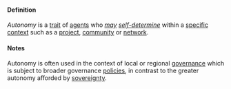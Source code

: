 #### Definition

*Autonomy* is a [trait](https://github.com/gcassel/Modular-Organization-Terminology/blob/master/terms/trait.md) of [agents](https://github.com/gcassel/Modular-Organization-Terminology/blob/master/terms/agent.md) who *[may](https://github.com/gcassel/Modular-Organization-Terminology/blob/master/terms/may.md) [self-determine](https://github.com/gcassel/Modular-Organization-Terminology/blob/master/terms/self-determine.md)* within a [specific](https://github.com/gcassel/Modular-Organization-Terminology/blob/master/terms/specific.md) [context](https://github.com/gcassel/Modular-Organization-Terminology/blob/master/terms/context.md) such as a [project](https://github.com/gcassel/Modular-Organization-Terminology/blob/master/terms/project.md), [community](https://github.com/gcassel/Modular-Organization-Terminology/blob/master/terms/community.md) or [network](https://github.com/gcassel/Modular-Organization-Terminology/blob/master/terms/network.md).

#### Notes

Autonomy is often used in the context of local or regional [governance](https://github.com/gcassel/Modular-Organization-Terminology/blob/master/terms/govern.md) which is subject to broader governance [policies](https://github.com/gcassel/Modular-Organization-Terminology/blob/master/terms/policy.md), in contrast to the greater autonomy afforded by [sovereignty](https://github.com/gcassel/Modular-Organization-Terminology/blob/master/terms/sovereign.md).
